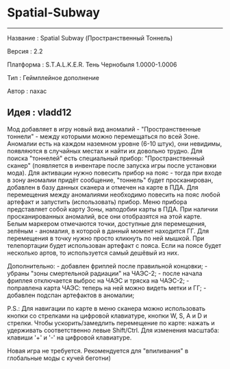 # Spatial-Subway
-----------------------------------------------------------------------------------------------
Название	: Spatial Subway (Пространственный Тоннель)

Версия		: 2.2

Платформа	: S.T.A.L.K.E.R. Тень Чернобыля 1.0000-1.0006

Тип			: Геймплейное дополнение

Автор		: naxac

Идея		: vladd12
-----------------------------------------------------------------------------------------------

Мод добавляет в игру новый вид аномалий - "Пространственные тоннели" - между которыми можно перемещаться по всей Зоне.
Аномалии есть на каждом наземном уровне (6-10 штук), они невидимы, появляются в случайных местах и найти их довольно трудно. Для поиска "тоннелей" есть специальный прибор: "Пространственный сканер" (появляется в инвентаре после запуска игры после установки мода). Для активации нужно повесить прибор на пояс - тогда при входе в зону аномалии придёт сообщение, "тоннель" будет просканирован, добавлен в базу данных сканера и отмечен на карте в ПДА.
Для перемещения между аномалиями необходимо повесить на пояс любой артефакт и запустить (использовать) прибор.
Меню прибора представляет собой карту Зоны, наподобии карты в ПДА. При наличии просканированных аномалий, все они отобразятся на этой карте. Белым маркером отмечаются точки, доступные для перемещения, зелёным - аномалия, в которой в данный момент находится ГГ. Для перемещения в точку нужно просто кликнуть по ней мышкой. При телепортации будет использован артефакт с пояса. Если на поясе будет несколько артов, то используется самый дешёвый из них.

Дополнительно:
	- добавлен фриплей после правильной концовки;
	- убраны "зоны смертельной радиации" на ЧАЭС-2;
	- после начала фриплея отключается выброс на ЧАЭС и тряска на ЧАЭС-2;
	- поправлена карта ЧАЭС: теперь на ней можно видеть метки и ГГ;
	- добавлен подспан артефактов в аномалии;
	
P.S.: Для навигации по карте в меню сканера можно использовать кнопки со стрелками на цифровой клавиатуре, кнопки W, S, A и D и стрелки. Чтобы ускорить/замедлить перемещение по карте: нажать и удерживать соответственно левые Shift/Ctrl. Для изменения масштаба: клавиши '+' и '-' на цифровой клавиатуре. 

Новая игра не требуется.
Рекомендуется для "впиливания" в глобальные моды с кучей беготни)
